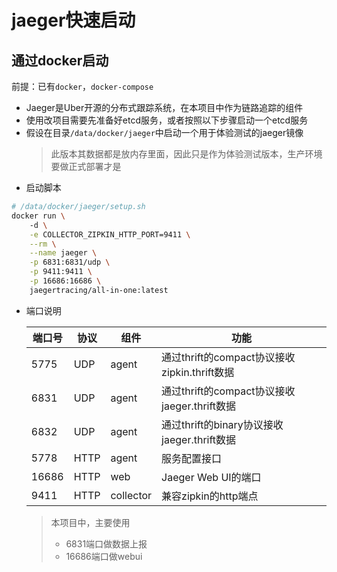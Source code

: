 # jaeger快速启动
## 通过docker启动
前提：已有`docker`，`docker-compose`
* Jaeger是Uber开源的分布式跟踪系统，在本项目中作为链路追踪的组件
* 使用改项目需要先准备好etcd服务，或者按照以下步骤启动一个etcd服务
* 假设在目录`/data/docker/jaeger`中启动一个用于体验测试的jaeger镜像
    > 此版本其数据都是放内存里面，因此只是作为体验测试版本，生产环境要做正式部署才是
* 启动脚本
```sh
# /data/docker/jaeger/setup.sh
docker run \                                              
    -d \
    -e COLLECTOR_ZIPKIN_HTTP_PORT=9411 \
    --rm \
    --name jaeger \
    -p 6831:6831/udp \
    -p 9411:9411 \
    -p 16686:16686 \
    jaegertracing/all-in-one:latest
```
* 端口说明

    |端口号	|协议	|组件	   |功能|
    |--	|--	|--	   |--|
    |5775	|UDP	|agent	|通过thrift的compact协议接收zipkin.thrift数据|
    |6831	|UDP	|agent	|通过thrift的compact协议接收jaeger.thrift数据|
    |6832	|UDP	|agent	|通过thrift的binary协议接收jaeger.thrift数据|
    |5778	|HTTP	|agent	|服务配置接口|
    |16686	|HTTP	|web	|Jaeger Web UI的端口|
    |9411	|HTTP	|collector	|兼容zipkin的http端点|
    > 本项目中，主要使用
    > * 6831端口做数据上报
    > * 16686端口做webui